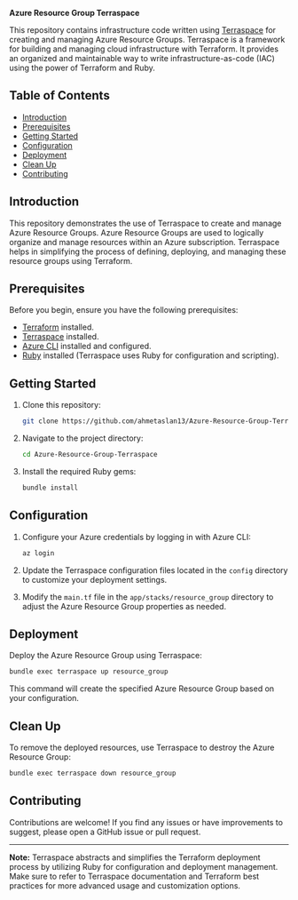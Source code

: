 **Azure Resource Group Terraspace**

This repository contains infrastructure code written using [Terraspace](https://terraspace.cloud/) for creating and managing Azure Resource Groups. Terraspace is a framework for building and managing cloud infrastructure with Terraform. It provides an organized and maintainable way to write infrastructure-as-code (IAC) using the power of Terraform and Ruby.

## Table of Contents

- [Introduction](#introduction)
- [Prerequisites](#prerequisites)
- [Getting Started](#getting-started)
- [Configuration](#configuration)
- [Deployment](#deployment)
- [Clean Up](#clean-up)
- [Contributing](#contributing)

## Introduction

This repository demonstrates the use of Terraspace to create and manage Azure Resource Groups. Azure Resource Groups are used to logically organize and manage resources within an Azure subscription. Terraspace helps in simplifying the process of defining, deploying, and managing these resource groups using Terraform.

## Prerequisites

Before you begin, ensure you have the following prerequisites:

- [Terraform](https://www.terraform.io/) installed.
- [Terraspace](https://terraspace.cloud/) installed.
- [Azure CLI](https://docs.microsoft.com/en-us/cli/azure/install-azure-cli) installed and configured.
- [Ruby](https://www.ruby-lang.org/en/documentation/installation/) installed (Terraspace uses Ruby for configuration and scripting).

## Getting Started

1. Clone this repository:

   ```sh
   git clone https://github.com/ahmetaslan13/Azure-Resource-Group-Terraspace.git
   ```

2. Navigate to the project directory:

   ```sh
   cd Azure-Resource-Group-Terraspace
   ```

3. Install the required Ruby gems:

   ```sh
   bundle install
   ```

## Configuration

1. Configure your Azure credentials by logging in with Azure CLI:

   ```sh
   az login
   ```

2. Update the Terraspace configuration files located in the `config` directory to customize your deployment settings.

3. Modify the `main.tf` file in the `app/stacks/resource_group` directory to adjust the Azure Resource Group properties as needed.

## Deployment

Deploy the Azure Resource Group using Terraspace:

```sh
bundle exec terraspace up resource_group
```

This command will create the specified Azure Resource Group based on your configuration.

## Clean Up

To remove the deployed resources, use Terraspace to destroy the Azure Resource Group:

```sh
bundle exec terraspace down resource_group
```

## Contributing

Contributions are welcome! If you find any issues or have improvements to suggest, please open a GitHub issue or pull request.

---

**Note:** Terraspace abstracts and simplifies the Terraform deployment process by utilizing Ruby for configuration and deployment management. Make sure to refer to Terraspace documentation and Terraform best practices for more advanced usage and customization options.
